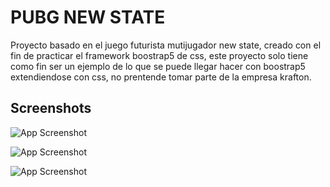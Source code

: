 
# PUBG NEW STATE

Proyecto basado en el juego futurista mutijugador new state, creado con el fin de practicar el framework boostrap5 de css, este proyecto  solo tiene como fin ser un ejemplo de lo que se puede llegar hacer con boostrap5 extendiendose con css, no prentende tomar parte de la empresa krafton.


## Screenshots

![App Screenshot](https://i.postimg.cc/RFyNxnwT/1ns.png)

![App Screenshot](https://i.postimg.cc/BQWXhHSS/2ns.png)

![App Screenshot](https://i.postimg.cc/05KzdcqX/3ns.png)

